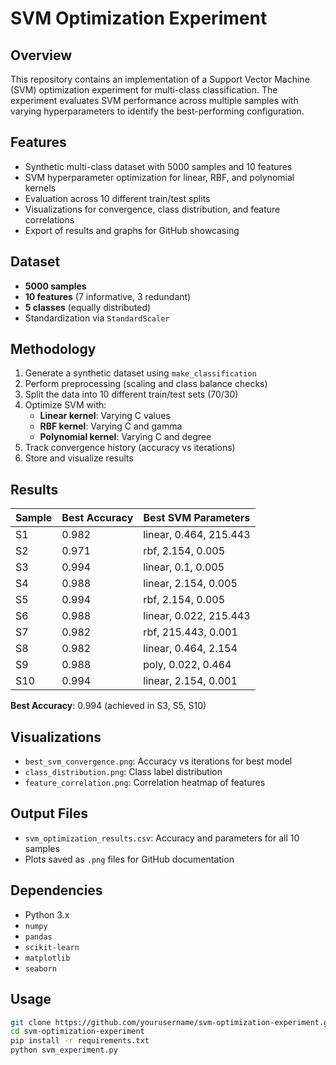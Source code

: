 
# SVM Optimization Experiment

## Overview
This repository contains an implementation of a Support Vector Machine (SVM) optimization experiment for multi-class classification. The experiment evaluates SVM performance across multiple samples with varying hyperparameters to identify the best-performing configuration.

## Features
- Synthetic multi-class dataset with 5000 samples and 10 features  
- SVM hyperparameter optimization for linear, RBF, and polynomial kernels  
- Evaluation across 10 different train/test splits  
- Visualizations for convergence, class distribution, and feature correlations  
- Export of results and graphs for GitHub showcasing  

## Dataset
- **5000 samples**
- **10 features** (7 informative, 3 redundant)
- **5 classes** (equally distributed)
- Standardization via `StandardScaler`

## Methodology
1. Generate a synthetic dataset using `make_classification`
2. Perform preprocessing (scaling and class balance checks)
3. Split the data into 10 different train/test sets (70/30)
4. Optimize SVM with:
   - **Linear kernel**: Varying C values  
   - **RBF kernel**: Varying C and gamma  
   - **Polynomial kernel**: Varying C and degree  
5. Track convergence history (accuracy vs iterations)
6. Store and visualize results

## Results

| Sample | Best Accuracy | Best SVM Parameters     |
|--------|---------------|--------------------------|
| S1     | 0.982         | linear, 0.464, 215.443   |
| S2     | 0.971         | rbf, 2.154, 0.005        |
| S3     | 0.994         | linear, 0.1, 0.005       |
| S4     | 0.988         | linear, 2.154, 0.005     |
| S5     | 0.994         | rbf, 2.154, 0.005        |
| S6     | 0.988         | linear, 0.022, 215.443   |
| S7     | 0.982         | rbf, 215.443, 0.001      |
| S8     | 0.982         | linear, 0.464, 2.154     |
| S9     | 0.988         | poly, 0.022, 0.464       |
| S10    | 0.994         | linear, 2.154, 0.001     |

**Best Accuracy**: 0.994 (achieved in S3, S5, S10)

## Visualizations
- `best_svm_convergence.png`: Accuracy vs iterations for best model  
- `class_distribution.png`: Class label distribution  
- `feature_correlation.png`: Correlation heatmap of features  

## Output Files
- `svm_optimization_results.csv`: Accuracy and parameters for all 10 samples  
- Plots saved as `.png` files for GitHub documentation  

## Dependencies
- Python 3.x  
- `numpy`  
- `pandas`  
- `scikit-learn`  
- `matplotlib`  
- `seaborn`  

## Usage

```bash
git clone https://github.com/yourusername/svm-optimization-experiment.git
cd svm-optimization-experiment
pip install -r requirements.txt
python svm_experiment.py
```
